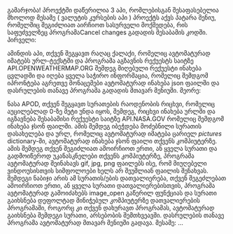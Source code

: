 გამარჯობა! პროექტში დაწერილია 3 აპი, რომლებისგან შესაფასებელია მხოლოდ მესამე ( ვალუტის კურსების აპი )
პროექტს აქვს პატარა მენიუ, რომელშიც შეგიძლიათ აირჩიოთ სასურველი მოქმედება, რის საფუძველზეც პროგრამაCancel changes
გადადის შესაბამის კოდში. 
პირველი: 

ამინდის აპი, თქვენ შეგყავთ რაღაც ქალაქი, რომელიც ავტომატურად 
იმატებს ურლ-ტექსტში და პროგრამა აგზავნის რექუესტს საიტზე API.OPENWEATHERMAP.ORG
შემდეგ მიღებული რექუესტი ინახება ცვლადში და იღება ყველა საჭირო ინფორმაცია, რომელიც შემდგომ იპრონტება
აგრეთვე მონაცემები ავტომატურად ინახება json ფაილში და დასრულების თანავე პროგრამა გადადის მთავარ მენიუში.
მეორე:

ნასა APOD, თქვენ შეგყავთ სურათების რაოდენობის რიცხვი, რომელიც აუცილებლად 0-ზე მეტი უნდა იყოს, შემდეგ,
რიცხვი ინახება ურლში და იგზავნება შესაბამისი რექუესტი საიტზე API.NASA.GOV
რომელიც შემდგომ ინახება ჯსონ ფაილში. ამის შემდეგ იბეჭდება მოძებნილი სურათის დასახელება და ურლ,
რომელიც ავტომატურად იმატება ცარიელ *pictures* dictionary-ში, ავტომატურად ინახება ჯსონ ფაილი თქვენს კომპიუტერზე.
ამის შემდეგ თქვენ შეგიძლიათ ამოირჩიოთ ერთი, ან ყველა სურათი და გადმოიწეროდ უკანასკნელები თქვენს კომპიუტერზე,
პროგრამა ავტომატურად შეინახავს gif, jpg, png ფაილებს ისე, რომ მიუღებელი ვინდოუსისთვის სიმფოლოები ხელს არ შეუშლიან
ფაილის შენახვას. შემდეგი ნაბიჯი არის ამ სურათის/ების დათვალიერება, თქვენ შეგეძლებათ ამოირჩიოთ ერთი, ან ყველა სურათი 
დათვალიერებისთვის, პროგრამა ავტომატურად გამოიძახებს image_open გაწერილ ფუნქციას და სურათი გაიხსნება დეფოლტად მინიჭებულ
კომპიუტერზე დათვალიერების პროგრამაში, როგორც კი თქვენ დახურავთ პროგრამას, ავტომატურად გაიხსნება შემდეგი სურათი,
არსებობის შემთხვეავში. დასრულების თანავე პროგრამა ავტომატურად მთავარ მენიუში გადავა.
მესამე:
...
